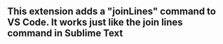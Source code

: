 ## This extension adds a "joinLines" command to VS Code. It works just like the join lines command in Sublime Text